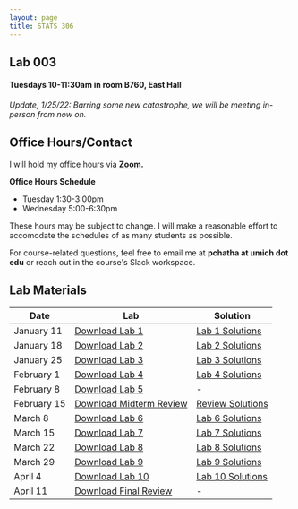 ```yaml
---
layout: page
title: STATS 306
---
```

## Lab 003 
#### Tuesdays 10-11:30am in room B760, East Hall

*Update, 1/25/22: Barring some new catastrophe, we will be meeting in-person from now on.*

## Office Hours/Contact
I will hold my office hours via **[Zoom](https://umich.zoom.us/j/95153791660).**

**Office Hours Schedule**
- Tuesday 1:30-3:00pm
- Wednesday 5:00-6:30pm

These hours may be subject to change. I will make a reasonable effort to accomodate the schedules of as many students as possible.


For course-related questions, feel free to email me at **pchatha at umich dot edu** or reach out in the course's Slack workspace.  
## Lab Materials

| Date       | Lab  | Solution |
|------------|------|----------|
| January 11 | [Download Lab 1](https://colab.research.google.com/github/chathasphere/chathasphere.github.io/blob/main/teaching/306_materials/003_lab1.ipynb) | [Lab 1 Solutions](https://github.com/chathasphere/chathasphere.github.io/blob/main/teaching/306_materials/003_lab1_solutions.ipynb)     |
| January 18 | [Download Lab 2](https://colab.research.google.com/github/chathasphere/chathasphere.github.io/blob/main/teaching/306_materials/003_lab2.ipynb)  | [Lab 2 Solutions](https://github.com/chathasphere/chathasphere.github.io/blob/main/teaching/306_materials/003_lab2_solutions.ipynb) |
| January 25 | [Download Lab 3](https://github.com/chathasphere/chathasphere.github.io/blob/main/teaching/306_materials/003_lab3.ipynb) | [Lab 3 Solutions](https://github.com/chathasphere/chathasphere.github.io/blob/main/teaching/306_materials/003_lab3_solutions.ipynb) |
| February 1 | [Download Lab 4](https://github.com/chathasphere/chathasphere.github.io/blob/main/teaching/306_materials/003_lab4.ipynb) | [Lab 4 Solutions](https://github.com/chathasphere/chathasphere.github.io/blob/main/teaching/306_materials/003_lab4_solutions.ipynb) |
| February 8 | [Download Lab 5](https://github.com/chathasphere/chathasphere.github.io/blob/main/teaching/306_materials/003_lab5.ipynb) | - | 
| February 15 | [Download Midterm Review](https://github.com/chathasphere/chathasphere.github.io/blob/main/teaching/306_materials/003_lab6.ipynb) | [Review Solutions](https://github.com/chathasphere/chathasphere.github.io/blob/main/teaching/306_materials/003_lab6_solutions.ipynb) |
| March 8 | [Download Lab 6](https://github.com/chathasphere/chathasphere.github.io/blob/main/teaching/306_materials/stats306_lab6.ipynb) | [Lab 6 Solutions](https://github.com/chathasphere/chathasphere.github.io/blob/main/teaching/306_materials/stats306_lab6_solutions.ipynb) |
| March 15 | [Download Lab 7](https://github.com/chathasphere/chathasphere.github.io/blob/main/teaching/306_materials/003_lab7.ipynb) | [Lab 7 Solutions](https://github.com/chathasphere/chathasphere.github.io/blob/main/teaching/306_materials/003_lab7_solutions.ipynb) |
| March 22 | [Download Lab 8](https://github.com/chathasphere/chathasphere.github.io/blob/main/teaching/306_materials/003_lab8.ipynb) | [Lab 8 Solutions](https://github.com/chathasphere/chathasphere.github.io/blob/main/teaching/306_materials/003_lab8_solutions.ipynb) | 
| March 29 | [Download Lab 9](https://github.com/chathasphere/chathasphere.github.io/blob/main/teaching/306_materials/003_lab9.ipynb) | [Lab 9 Solutions](https://github.com/chathasphere/chathasphere.github.io/blob/main/teaching/306_materials/003_lab9_solutions.ipynb) |
| April 4| [Download Lab 10](https://github.com/chathasphere/chathasphere.github.io/blob/main/teaching/306_materials/003_lab10.ipynb) | [Lab 10 Solutions](https://github.com/chathasphere/chathasphere.github.io/blob/main/teaching/306_materials/003_lab10_solutions.ipynb) |
| April 11 | [Download Final Review](https://github.com/chathasphere/chathasphere.github.io/blob/main/teaching/306_materials/003_lab11.ipynb) | - |